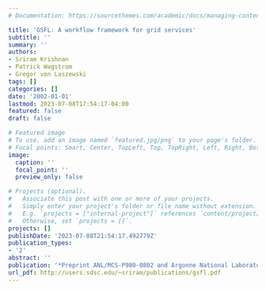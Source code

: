 ```yaml
---
# Documentation: https://sourcethemes.com/academic/docs/managing-content/

title: 'GSFL: A workflow framework for grid services'
subtitle: ''
summary: ''
authors:
- Sriram Krishnan
- Patrick Wagstrom
- Gregor von Laszewski
tags: []
categories: []
date: '2002-01-01'
lastmod: 2023-07-08T17:54:17-04:00
featured: false
draft: false

# Featured image
# To use, add an image named `featured.jpg/png` to your page's folder.
# Focal points: Smart, Center, TopLeft, Top, TopRight, Left, Right, BottomLeft, Bottom, BottomRight.
image:
  caption: ''
  focal_point: ''
  preview_only: false

# Projects (optional).
#   Associate this post with one or more of your projects.
#   Simply enter your project's folder or file name without extension.
#   E.g. `projects = ["internal-project"]` references `content/project/deep-learning/index.md`.
#   Otherwise, set `projects = []`.
projects: []
publishDate: '2023-07-08T21:54:17.492779Z'
publication_types:
- '2'
abstract: ''
publication: '*Preprint ANL/MCS-P980-0802 and Argonne National Laboratory*'
url_pdf: http://users.sdsc.edu/~sriram/publications/gsfl.pdf
---
```


